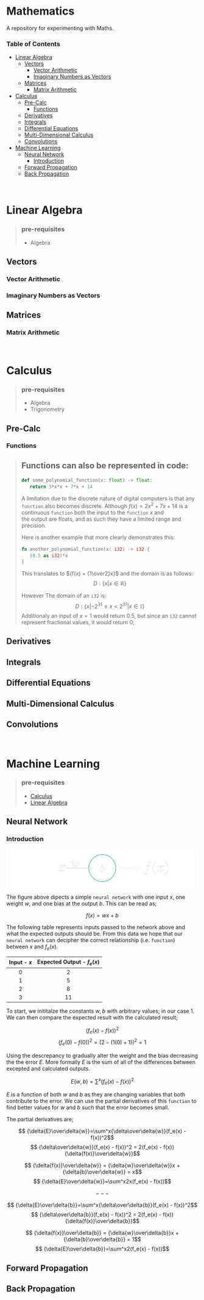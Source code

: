 # Mathematics
A repository for experimenting with Maths.

### Table of Contents
- [Linear Algebra](#linear-algebra)
  - [Vectors](#vectors)
    - [Vector Arithmetic](#vector-arithmetic)
    - [Imaginary Numbers as Vectors](#imaginary-numbers-as-vectors)
  - [Matrices](#matrices)
    - [Matrix Arithmetic](#matrix-arithmetic)
- [Calculus](#calculus)
  - [Pre-Calc](#pre-calc)
    - [Functions](#functions)
  - [Derivatives](#derivatives)
  - [Integrals](#integrals)
  - [Differential Equations](#differential-equations)
  - [Multi-Dimensional Calculus](#multi-dimensional-calculus)
  - [Convolutions](#convolutions)
- [Machine Learning](#machine-learning)
  - [Neural Network](#neural-network)
    - [Introduction](#introduction)
  - [Forward Propagation](#forward-propagation)
  - [Back Propagation](#back-propagation)


&nbsp;
# Linear Algebra
> ### pre-requisites
> - Algebra
 ## Vectors
  ### Vector Arithmetic
  ### Imaginary Numbers as Vectors

 ## Matrices
  ### Matrix Arithmetic


&nbsp;
# Calculus
> ### pre-requisites
> - Algebra
> - Trigonometry

 ## Pre-Calc
  ### Functions
  > ## Functions can also be represented in code:
  > ```py
  > def some_polynomial_function(x: float) -> float:
  >    return 3*x*x + 7*x + 14
  > ```
  > 
  > A limitation due to the discrete nature of digital computers is that any 
  > `function` also becomes discrete. Although ${f(x) = 2x^2 + 7x + 14}$ is 
  > a continuous `function` both the input to the `function` $x$ and  
  > the output are floats, and as such they have a limited range 
  > and precision.
  > 
  > Here is another example that more clearly demonstrates this:
  > ```rs
  > fn another_polynomial_function(x: i32) -> i32 {
  >    (0.5 as i32)*x
  > }
  > ```
  > This translates to ${f(x) = {1\over2}x}$ and the domain is as follows:
  > $$ {D: \lbrace x| x \in \mathbb{R} \rbrace} $$
  > 
  > However The domain of an `i32` is: 
  > $$ {D: \lbrace x| -2^{31} \le x <2^{31} | x \in \mathbb{I} \rbrace} $$
  > Additionaly an input of ${x = 1}$ would return $0.5$, but since an `i32` 
  > cannot represent fractional values, it would return $0$;

 ## Derivatives

 ## Integrals

 ## Differential Equations

 ## Multi-Dimensional Calculus

 ## Convolutions


&nbsp;
# Machine Learning
> ### pre-requisites
> - [Calculus](#calculus) 
> - [Linear Algebra](#linear-algebra)

 ## Neural Network
  ### Introduction
  ![](.misc/visuals/images/simplestnn.png)

  The figure above dipects a simple `neural network` with one input $x$, one weight $w$, and one bias at the output $b$. This can be read as;

  $$ f(x) = wx + b $$

  The following table represents inputs passed to the network above and what the expected outputs should be. From this data we hope that our `neural network` can decipher the correct relationship (i.e. `function`) between $x$ and $f_e(x)$.

  | Input - $x$ | Expected Output - $f_e(x)$ |
  | :---------: | :------------------------: |
  |      0      |             2              |
  |      1      |             5              |
  |      2      |             8              |
  |      3      |             11             |

  To start, we inititalze the constants $w, b$ with arbitrary values; in our case $1$. We can then compare the expected result with the calculated result; 

  $$ (f_e(x) - f(x))^2 $$
  $$ (f_e(0) - f(0))^2  = (2 - (1(0) + 1))^2 = 1$$

  Using the descrepancy to gradually alter the weight and the bias decreasing the the error $E$. More formally $E$ is the sum of all of the differences between excepted and calculated outputs.

  $$ E(w, b) = \sum^x  (f_e(x) - f(x))^2 $$

  $E$ is a function of both $w$ and $b$ as they are changing variables that both contribute to the error. We can use the partial derivatives of this `function` to find better values for $w$ and $b$ such that the error becomes small. 
  
  The partial derivatives are;

  $$ {\delta{E}\over\delta{w}}=\sum^x{\delta\over\delta{w}}(f_e(x) - f(x))^2$$
  $$ {\delta\over\delta{w}}(f_e(x) - f(x))^2 = 2(f_e(x) - f(x)) {\delta{f(x)}\over\delta{w}}$$

  $$ {\delta{f(x)}\over\delta{w}} = {\delta{w}\over\delta{w}}x + {\delta{b}\over\delta{w}} = x$$
  $$ {\delta{E}\over\delta{w}}=\sum^x2x(f_e(x) - f(x))$$

  $$ --- $$

  $$ {\delta{E}\over\delta{b}}=\sum^x{\delta\over\delta{b}}(f_e(x) - f(x))^2$$
  $$ {\delta\over\delta{b}}(f_e(x) - f(x))^2 = 2(f_e(x) - f(x)) {\delta{f(x)}\over\delta{b}}$$

  $$ {\delta{f(x)}\over\delta{b}} = {\delta{w}\over\delta{b}}x + {\delta{b}\over\delta{b}} = 1$$
  $$ {\delta{E}\over\delta{b}}=\sum^x2(f_e(x) - f(x))$$

 ## Forward Propagation

 ## Back Propagation